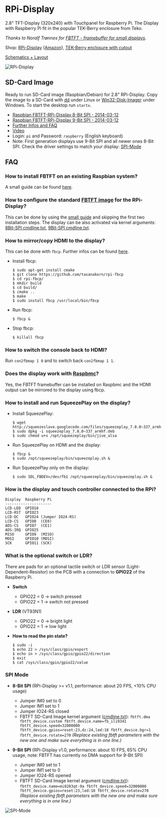 # RPi-Display
2.8" TFT-Display (320x240) with Touchpanel for Raspberry Pi.
The Display with Raspberry Pi fit in the popular TEK-Berry enclosure from Teko.

*Thanks to Noralf Trønnes for [FBTFT - framebuffer for small displays](http://fbtft.org/).*

Shop:
[RPi-Display](http://www.watterott.com/en/RPi-Display) ([Amazon](http://www.amazon.de/RPi-Display-2-8-Touch-Display-Raspberry-320x240/dp/B00I7BGX5A)),
[TEK-Berry enclosure with cutout](http://www.watterott.com/index.php?page=search&page_action=query&desc=off&sdesc=off&keywords=RPi-Display)

[Schematics + Layout](https://github.com/watterott/RPi-Display/tree/master/pcb)

![RPi-Display](https://raw.github.com/watterott/RPi-Display/master/img/rpi-display.jpg)


## SD-Card Image

Ready to run SD-Card image (Raspbian/Debian) for 2.8" RPi-Display.
Copy the image to a SD-Card with [dd](http://en.wikipedia.org/wiki/Dd_%28Unix%29) under Linux or [Win32-Disk-Imager](http://sourceforge.net/projects/win32diskimager/) under Windows.
To start the desktop run ```startx```.

* [Raspbian FBTFT-RPi-Display 8-Bit SPI - 2014-03-12](http://www.watterott.net/fbtft/2014-01-07-wheezy-raspbian-2014-03-12-fbtft-rpi-display-rev2.zip)
* [Raspbian FBTFT-RPi-Display 9-Bit SPI - 2014-03-12](http://www.watterott.net/fbtft/2014-01-07-wheezy-raspbian-2014-03-12-fbtft-rpi-display-rev1.zip)
* [Further Infos and FAQ](https://github.com/notro/fbtft-spindle/wiki/FBTFT-image)
* [Video](http://www.youtube.com/watch?v=a2CStAaMbmA)
* Login: ```pi``` and Password: ```raspberry``` (English keyboard)
* Note: First generation displays use 9-Bit SPI and all newer ones 8-Bit SPI. Check the driver settings to match your display: [SPI-Mode](https://github.com/watterott/RPi-Display#spi-mode)


## FAQ

### How to install FBTFT on an existing Raspbian system?
A small guide can be found [here](https://github.com/watterott/RPi-Display/blob/master/docu/FBTFT-Install.md).


### How to configure the standard [FBTFT image](https://github.com/notro/fbtft/wiki#image-download) for the RPi-Display?
This can be done by using the [small guide](https://github.com/watterott/RPi-Display/blob/master/docu/FBTFT-Install.md) and skipping the first two installation steps.
The display can be also activated via kernel arguments: [8Bit-SPI cmdline.txt](https://github.com/watterott/RPi-Display/raw/master/docu/cmdline_8bit.txt), [9Bit-SPI cmdline.txt](https://github.com/watterott/RPi-Display/raw/master/docu/cmdline_9bit.txt).


### How to mirror/copy HDMI to the display?
This can be done with ```fbcp```.
Further infos can be found [here](https://github.com/notro/fbtft-spindle/wiki/FBTFT-image#fbcp---framebuffer-copy).

* Install fbcp:
    ```
    $ sudo apt-get install cmake
    $ git clone https://github.com/tasanakorn/rpi-fbcp
    $ cd rpi-fbcp/
    $ mkdir build
    $ cd build/
    $ cmake ..
    $ make
    $ sudo install fbcp /usr/local/bin/fbcp
    ```

* Run fbcp:
    ```
    $ fbcp &
    ```

* Stop fbcp:
    ```
    $ killall fbcp
    ```


### How to switch the console back to HDMI?
Run ```con2fbmap 1 0``` and to switch back ```con2fbmap 1 1```.


### Does the display work with [Raspbmc](http://www.raspbmc.com)?
Yes, the FBTFT framebuffer can be installed on Raspbmc and the HDMI output can be mirrored to the display using fbcp.


### How to install and run SqueezePlay on the display?
* Install SqueezePlay:
    ```
    $ wget http://squeezeslave.googlecode.com/files/squeezeplay_7.8.0~337_armhf.deb
    $ sudo dpkg -i squeezeplay_7.8.0~337_armhf.deb
    $ sudo chmod u+s /opt/squeezeplay/bin/jive_alsa
    ```

* Run SqueezePlay on HDMI and the display:
    ```
    $ fbcp &
    $ sudo /opt/squeezeplay/bin/squeezeplay.sh &
    ```

* Run SqueezePlay only on the display:
    ```
    $ sudo SDL_FBDEV=/dev/fb1 /opt/squeezeplay/bin/squeezeplay.sh &
    ```


### How is the display and touch controller connected to the RPi?
    Display  Raspberry Pi
    ---------------------
    LCD-LED  GPIO18
    LCD-RST  GPIO23
    LCD-DC   GPIO24 (Jumper IO24-RS)
    LCD-CS   GPIO8  (CE0)
    ADS-CS   GPIO7  (CE1)
    ADS-IRQ  GPIO25
    MISO     GPIO9  (MISO)
    MOSI     GPIO10 (MOSI)
    SCK      GPIO11 (SCK)


### What is the optional switch or LDR?
There are pads for an optional tactile switch or LDR sensor (Light-Dependent-Resistor) on the PCB with a connection to **GPIO22** of the Raspberry Pi.

* **Switch**
  * GPIO22 = 0 -> switch pressed
  * GPIO22 = 1 -> switch not pressed

* **LDR** (VT93N1)
  * GPIO22 = 0 -> bright light
  * GPIO22 = 1 -> low light

* **How to read the pin state?**

    ```
    $ sudo -i
    $ echo 22 > /sys/class/gpio/export
    $ echo in > /sys/class/gpio/gpio22/direction
    $ exit
    $ cat /sys/class/gpio/gpio22/value
    ```


### SPI Mode
* **8-Bit SPI** (RPi-Display >= v1.1, performance: about 20 FPS, <10% CPU usage)
  * Jumper IM0 set to 0
  * Jumper IM1 set to 1
  * Jumper IO24-RS closed
  * FBTFT SD-Card Image kernel argument ([cmdline.txt](https://github.com/watterott/RPi-Display/raw/master/docu/cmdline_8bit.txt)):
    ```fbtft.dma fbtft_device.custom fbtft_device.name=fb_ili9341 fbtft_device.speed=32000000 fbtft_device.gpios=reset:23,dc:24,led:18 fbtft_device.bgr=1 fbtft_device.rotate=270```
    *(Replace existing fbtft parameters with the new one and make sure everything is in one line.)*

* **9-Bit SPI** (RPi-Display v1.0, performance: about 10 FPS, 65% CPU usage, note: FBTFT has currently no DMA support for 9-Bit SPI)
  * Jumper IM0 set to 1
  * Jumper IM1 set to 0
  * Jumper IO24-RS opened
  * FBTFT SD-Card Image kernel argument ([cmdline.txt](https://github.com/watterott/RPi-Display/raw/master/docu/cmdline_9bit.txt)):
    ```fbtft_device.name=mi0283qt-9a fbtft_device.speed=32000000 fbtft_device.gpios=reset:23,led:18 fbtft_device.rotate=270```
    *(Replace existing fbtft parameters with the new one and make sure everything is in one line.)*

![SPI-Mode](https://raw.github.com/watterott/RPi-Display/master/img/spi-mode.jpg)
